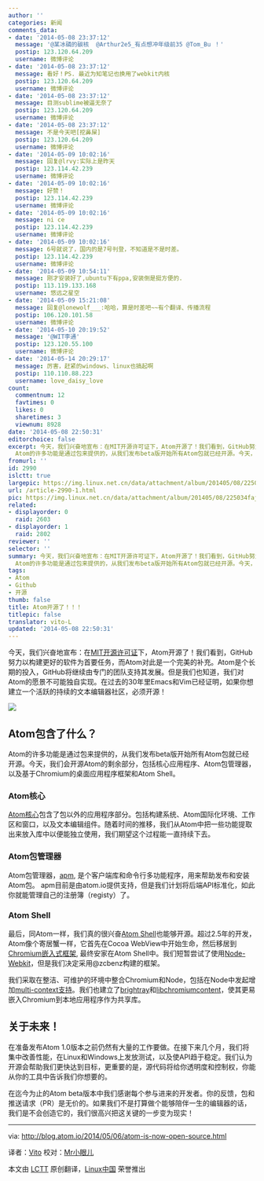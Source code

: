 ```yaml
---
author: ''
categories: 新闻
comments_data:
- date: '2014-05-08 23:37:12'
  message: '@某冰磷的碳核  @Arthur2e5_有点想冲年级前35 @Tom_Bu ！'
  postip: 123.120.64.209
  username: 微博评论
- date: '2014-05-08 23:37:12'
  message: 看好！PS. 最近为知笔记也换用了webkit内核
  postip: 123.120.64.209
  username: 微博评论
- date: '2014-05-08 23:37:12'
  message: 目测sublime被逼无奈了
  postip: 123.120.64.209
  username: 微博评论
- date: '2014-05-08 23:37:12'
  message: 不是今天吧[挖鼻屎]
  postip: 123.120.64.209
  username: 微博评论
- date: '2014-05-09 10:02:16'
  message: 回复@lrvy:实际上是昨天
  postip: 123.114.42.239
  username: 微博评论
- date: '2014-05-09 10:02:16'
  message: 好赞！
  postip: 123.114.42.239
  username: 微博评论
- date: '2014-05-09 10:02:16'
  message: ni ce
  postip: 123.114.42.239
  username: 微博评论
- date: '2014-05-09 10:02:16'
  message: 6号就说了，国内的是7号刊登，不知道是不是时差。
  postip: 123.114.42.239
  username: 微博评论
- date: '2014-05-09 10:54:11'
  message: 刚才安装好了,ubuntu下有ppa,安装倒是挺方便的.
  postip: 113.119.133.168
  username: 悠远之星空
- date: '2014-05-09 15:21:08'
  message: 回复@lonewolf___:哈哈，算是时差吧~~有个翻译、传播流程
  postip: 106.120.101.58
  username: 微博评论
- date: '2014-05-10 20:19:52'
  message: '@WIT李通'
  postip: 123.120.55.100
  username: 微博评论
- date: '2014-05-14 20:29:17'
  message: 厉害，赶紧的windows、linux也搞起啊
  postip: 110.110.88.223
  username: love_daisy_love
count:
  commentnum: 12
  favtimes: 0
  likes: 0
  sharetimes: 3
  viewnum: 8928
date: '2014-05-08 22:50:31'
editorchoice: false
excerpt: 今天，我们兴奋地宣布：在MIT开源许可证下，Atom开源了！我们看到，GitHub努力以构建更好的软件为首要任务，而Atom对此是一个完美的补充。Atom是个长期的投入，GitHub将继续由专门的团队支持其发展。但是我们也知道，我们对Atom的愿景不可能独自实现。在过去的30年里Emacs和Vim已经证明，如果你想建立一个活跃的持续的文本编辑器社区，必须开源！  Atom包含了什么？
  Atom的许多功能是通过包来提供的，从我们发布beta版开始所有Atom包就已经开源。今天，我们会开源Atom的剩余部分，包括核心应用程序、Atom包管理器，以及基于Chromium的桌面
fromurl: ''
id: 2990
islctt: true
largepic: https://img.linux.net.cn/data/attachment/album/201405/08/225034fajbbk36ybj0ffj6.png
url: /article-2990-1.html
pic: https://img.linux.net.cn/data/attachment/album/201405/08/225034fajbbk36ybj0ffj6.png.thumb.jpg
related:
- displayorder: 0
  raid: 2603
- displayorder: 1
  raid: 2802
reviewer: ''
selector: ''
summary: 今天，我们兴奋地宣布：在MIT开源许可证下，Atom开源了！我们看到，GitHub努力以构建更好的软件为首要任务，而Atom对此是一个完美的补充。Atom是个长期的投入，GitHub将继续由专门的团队支持其发展。但是我们也知道，我们对Atom的愿景不可能独自实现。在过去的30年里Emacs和Vim已经证明，如果你想建立一个活跃的持续的文本编辑器社区，必须开源！  Atom包含了什么？
  Atom的许多功能是通过包来提供的，从我们发布beta版开始所有Atom包就已经开源。今天，我们会开源Atom的剩余部分，包括核心应用程序、Atom包管理器，以及基于Chromium的桌面
tags:
- Atom
- Github
- 开源
thumb: false
title: Atom开源了！！！
titlepic: false
translator: vito-L
updated: '2014-05-08 22:50:31'
---
```


今天，我们兴奋地宣布：在[MIT开源许可证](http://choosealicense.com/licenses/mit/)下，Atom开源了！我们看到，GitHub努力以构建更好的软件为首要任务，而Atom对此是一个完美的补充。Atom是个长期的投入，GitHub将继续由专门的团队支持其发展。但是我们也知道，我们对Atom的愿景不可能独自实现。在过去的30年里Emacs和Vim已经证明，如果你想建立一个活跃的持续的文本编辑器社区，必须开源！


![](/data/attachment/album/201405/08/225034fajbbk36ybj0ffj6.png)


Atom包含了什么？
----------


Atom的许多功能是通过包来提供的，从我们发布beta版开始所有Atom包就已经开源。今天，我们会开源Atom的剩余部分，包括核心应用程序、Atom包管理器，以及基于Chromium的桌面应用程序框架和Atom Shell。


### Atom核心


[Atom核心](https://github.com/atom/atom)包含了包以外的应用程序部分。包括构建系统、Atom国际化环境、工作区和窗口，以及文本编辑组件。随着时间的推移，我们从Atom中把一些功能提取出来放入库中以便能独立使用，我们期望这个过程能一直持续下去。


### Atom包管理器


Atom包管理器，[apm](https://github.com/atom/apm), 是个客户端库和命令行多功能程序，用来帮助发布和安装Atom包。 apm目前是由atom.io提供支持，但是我们计划将后端API标准化，如此你就能管理自己的注册簿（registy）了。


### Atom Shell


最后，同Atom一样，我们真的很兴奋[Atom Shell](https://github.com/atom/atom-shell)也能够开源。超过2.5年的开发，Atom像个寄居蟹一样，它首先在Cocoa WebView中开始生命，然后移居到[Chromium嵌入式框架](https://code.google.com/p/chromiumembedded/), 最终安家在Atom Shell中。我们短暂尝试了使用[Node-Webkit](https://github.com/rogerwang/node-webkit)，但是我们决定采用@zcbenz构建的框架。


我们采取在整洁、可维护的环境中整合Chromium和Node，包括在Node中发起增加[multi-context支持](http://strongloop.com/strongblog/whats-new-node-js-v0-12-multiple-context-execution/)。我们也建立了[brightray](https://github.com/brightray/brightray)和[libchromiumcontent](https://github.com/brightray/libchromiumcontent)，使其更易嵌入Chromium到本地应用程序作为共享库。


关于未来！
-----


在准备发布Atom 1.0版本之前仍然有大量的工作要做。在接下来几个月，我们将集中改善性能，在Linux和Windows上发放测试，以及使API趋于稳定。我们认为开源会帮助我们更快达到目标，更重要的是，源代码将给你透明度和控制权，你能从你的工具中告诉我们你想要的。


在迄今为止的Atom beta版本中我们感谢每个参与进来的开发者。你的反馈，包和推送请求（PR）是无价的。如果我们不是打算做个能够陪伴一生的编辑器的话，我们是不会创造它的，我们很高兴把这关键的一步变为现实！




---


via: <http://blog.atom.io/2014/05/06/atom-is-now-open-source.html>


译者：[Vito](https://github.com/vito-L) 校对：[Mr小眼儿](http://blog.csdn.net/tinyeyeser)


本文由 [LCTT](https://github.com/LCTT/TranslateProject) 原创翻译，[Linux中国](http://linux.cn/) 荣誉推出